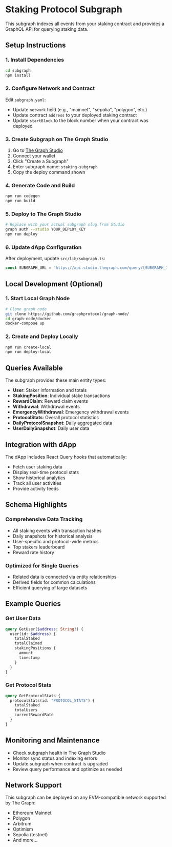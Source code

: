 # Staking Protocol Subgraph

This subgraph indexes all events from your staking contract and provides a GraphQL API for querying staking data.

## Setup Instructions

### 1. Install Dependencies

```bash
cd subgraph
npm install
```

### 2. Configure Network and Contract

Edit `subgraph.yaml`:
- Update `network` field (e.g., "mainnet", "sepolia", "polygon", etc.)
- Update contract `address` to your deployed staking contract
- Update `startBlock` to the block number when your contract was deployed

### 3. Create Subgraph on The Graph Studio

1. Go to [The Graph Studio](https://thegraph.com/studio/)
2. Connect your wallet
3. Click "Create a Subgraph"
4. Enter subgraph name: `staking-subgraph`
5. Copy the deploy command shown

### 4. Generate Code and Build

```bash
npm run codegen
npm run build
```

### 5. Deploy to The Graph Studio

```bash
# Replace with your actual subgraph slug from Studio
graph auth --studio YOUR_DEPLOY_KEY
npm run deploy
```

### 6. Update dApp Configuration

After deployment, update `src/lib/subgraph.ts`:
```typescript
const SUBGRAPH_URL = 'https://api.studio.thegraph.com/query/[SUBGRAPH_ID]/[SUBGRAPH_NAME]/[VERSION]'
```

## Local Development (Optional)

### 1. Start Local Graph Node

```bash
# Clone graph node
git clone https://github.com/graphprotocol/graph-node/
cd graph-node/docker
docker-compose up
```

### 2. Create and Deploy Locally

```bash
npm run create-local
npm run deploy-local
```

## Queries Available

The subgraph provides these main entity types:

- **User**: Staker information and totals
- **StakingPosition**: Individual stake transactions
- **RewardClaim**: Reward claim events
- **Withdrawal**: Withdrawal events
- **EmergencyWithdrawal**: Emergency withdrawal events
- **ProtocolStats**: Overall protocol statistics
- **DailyProtocolSnapshot**: Daily aggregated data
- **UserDailySnapshot**: Daily user data

## Integration with dApp

The dApp includes React Query hooks that automatically:
- Fetch user staking data
- Display real-time protocol stats
- Show historical analytics
- Track all user activities
- Provide activity feeds

## Schema Highlights

### Comprehensive Data Tracking
- All staking events with transaction hashes
- Daily snapshots for historical analysis
- User-specific and protocol-wide metrics
- Top stakers leaderboard
- Reward rate history

### Optimized for Single Queries
- Related data is connected via entity relationships
- Derived fields for common calculations
- Efficient querying of large datasets

## Example Queries

### Get User Data
```graphql
query GetUser($address: String!) {
  user(id: $address) {
    totalStaked
    totalClaimed
    stakingPositions {
      amount
      timestamp
    }
  }
}
```

### Get Protocol Stats
```graphql
query GetProtocolStats {
  protocolStats(id: "PROTOCOL_STATS") {
    totalStaked
    totalUsers
    currentRewardRate
  }
}
```

## Monitoring and Maintenance

- Check subgraph health in The Graph Studio
- Monitor sync status and indexing errors
- Update subgraph when contract is upgraded
- Review query performance and optimize as needed

## Network Support

This subgraph can be deployed on any EVM-compatible network supported by The Graph:
- Ethereum Mainnet
- Polygon
- Arbitrum
- Optimism
- Sepolia (testnet)
- And more...